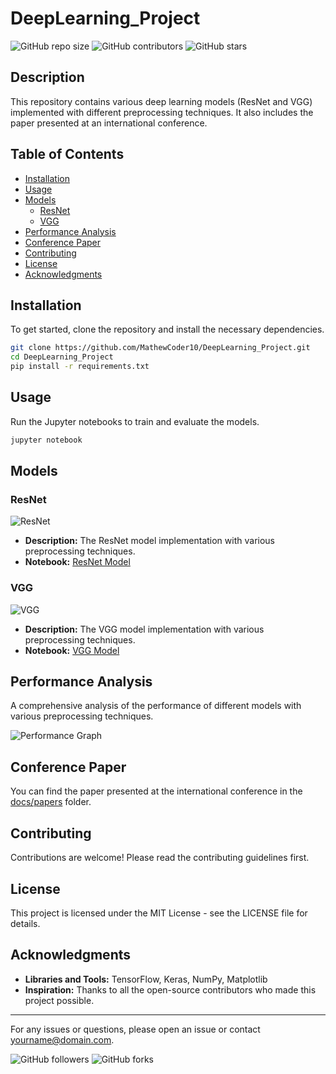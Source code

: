 # DeepLearning_Project

![GitHub repo size](https://img.shields.io/github/repo-size/MathewCoder10/DeepLearning_Project)
![GitHub contributors](https://img.shields.io/github/contributors/MathewCoder10/DeepLearning_Project)
![GitHub stars](https://img.shields.io/github/stars/MathewCoder10/DeepLearning_Project?style=social)

## Description
This repository contains various deep learning models (ResNet and VGG) implemented with different preprocessing techniques. It also includes the paper presented at an international conference.

## Table of Contents
- [Installation](#installation)
- [Usage](#usage)
- [Models](#models)
  - [ResNet](#resnet)
  - [VGG](#vgg)
- [Performance Analysis](#performance-analysis)
- [Conference Paper](#conference-paper)
- [Contributing](#contributing)
- [License](#license)
- [Acknowledgments](#acknowledgments)

## Installation
To get started, clone the repository and install the necessary dependencies.

```bash
git clone https://github.com/MathewCoder10/DeepLearning_Project.git
cd DeepLearning_Project
pip install -r requirements.txt
```

## Usage
Run the Jupyter notebooks to train and evaluate the models.

```bash
jupyter notebook
```

## Models

### ResNet
![ResNet](https://path-to-your-image.com/resnet.png)
- **Description:** The ResNet model implementation with various preprocessing techniques.
- **Notebook:** [ResNet Model](notebooks/ResNet_Model.ipynb)

### VGG
![VGG](https://path-to-your-image.com/vgg.png)
- **Description:** The VGG model implementation with various preprocessing techniques.
- **Notebook:** [VGG Model](notebooks/VGG_Model.ipynb)

## Performance Analysis
A comprehensive analysis of the performance of different models with various preprocessing techniques.

![Performance Graph](https://path-to-your-image.com/performance.png)

## Conference Paper
You can find the paper presented at the international conference in the [docs/papers](docs/papers) folder.

## Contributing
Contributions are welcome! Please read the contributing guidelines first.

## License
This project is licensed under the MIT License - see the LICENSE file for details.

## Acknowledgments
- **Libraries and Tools:** TensorFlow, Keras, NumPy, Matplotlib
- **Inspiration:** Thanks to all the open-source contributors who made this project possible.

---

For any issues or questions, please open an issue or contact [yourname@domain.com](mailto:yourname@domain.com).

![GitHub followers](https://img.shields.io/github/followers/MathewCoder10?style=social)
![GitHub forks](https://img.shields.io/github/forks/MathewCoder10/DeepLearning_Project?style=social)
